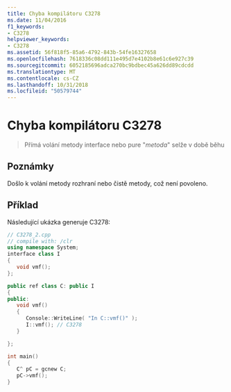 ```yaml
---
title: Chyba kompilátoru C3278
ms.date: 11/04/2016
f1_keywords:
- C3278
helpviewer_keywords:
- C3278
ms.assetid: 56f818f5-85a6-4792-843b-54fe16327658
ms.openlocfilehash: 7618336c08dd111e495d7e4102b8e61c6e927c39
ms.sourcegitcommit: 6052185696adca270bc9bdbec45a626dd89cdcdd
ms.translationtype: MT
ms.contentlocale: cs-CZ
ms.lasthandoff: 10/31/2018
ms.locfileid: "50579744"
---
```

# <a name="compiler-error-c3278"></a>Chyba kompilátoru C3278

> Přímá volání metody interface nebo pure "*metoda*" selže v době běhu

## <a name="remarks"></a>Poznámky

Došlo k volání metody rozhraní nebo čistě metody, což není povoleno.

## <a name="example"></a>Příklad

Následující ukázka generuje C3278:

```cpp
// C3278_2.cpp
// compile with: /clr
using namespace System;
interface class I
{
   void vmf();
};

public ref class C: public I
{
public:
   void vmf()
   {
      Console::WriteLine( "In C::vmf()" );
      I::vmf(); // C3278
   }

};

int main()
{
   C^ pC = gcnew C;
   pC->vmf();
}
```